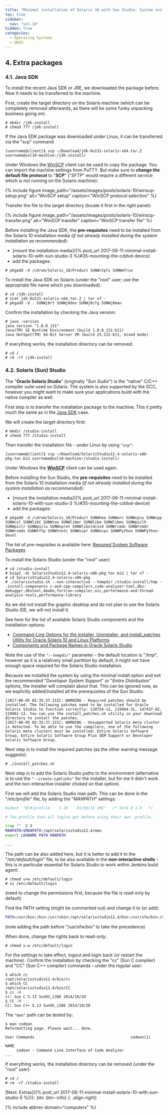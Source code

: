 ```yaml
---
title: "Minimal installation of Solaris 10 with Sun Studio: System installation"
toc: true
sidebar:
  nav: "sol-10"
hidden: true
categories:
  - Operating Systems
  - UNIX
---
```


## 4. Extra packages

### 4.1. Java SDK

To install the recent Java SDK or JRE, we downloaded the package before.
Now it needs to be transferred to the machine.

First, create the target directory on the Solaris machine (which can be completely removed afterwards, as there will be some funky unpacking business going on):

```
# mkdir /jdk-install
# chmod 777 /jdk-install
```

If the Java SDK package was downloaded under Linux, it can be transferred via the "scp" command:

```
[username@client]$ scp ~/Download/jdk-8u131-solaris-x64.tar.Z username@sol10-machine:/jdk-install/
```

Under Windows the [WinSCP](https://winscp.net/) client can be used to copy the package.
You can import the machine settings from PuTTY.
But make sure to **change the default file protocol** to "**SCP**" ("_SFTP_" would require a different service which is not running on the Solaris machine):

{% include figure image_path="/assets/images/posts/solaris-10/winscp-setup.png" alt="WinSCP setup" caption="WinSCP protocol selection" %}

Transfer the file to the target directory (locate it first in the right panel):

{% include figure image_path="/assets/images/posts/solaris-10/winscp-transfer.png" alt="WinSCP transfer" caption="WinSCP transfer file" %}

Before installing the Java SDK, the **pre-requisites** need to be installed from the Solaris 10 installation media (_if not already installed during the system installation as recommended_):

- [mount the installation media]({% post_url 2017-06-11-minimal-install-solaris-10-with-sun-studio-3 %}#35-mounting-the-cddvd-device)
- add the packages:
```
# pkgadd -d /cdrom/Solaris_10/Product SUNWctpls SUNWmfrun
```

To install the Java SDK on Solaris (under the "_root_" user; use the appropriate file name which you downloaded):

```
# cd /jdk-install
# zcat jdk-8u131-solaris-x64.tar.Z | tar xf -
# pkgadd -d . SUNWj8rt SUNWj8dev SUNWj8cfg SUNWj8man
```

Confirm the installation by checking the Java version:

```
# java -version
java version "1.8.0_131"
Java(TM) SE Runtime Environment (build 1.8.0_131-b11)
Java HotSpot(TM) 64-Bit Server VM (build 25.131-b11, mixed mode)
```

If everything works, the installation directory can be removed:

```
# cd /
# rm -rf /jdk-install
```

### 4.2. Solaris (Sun) Studio

The "**Oracle Solaris Studio**" (originally "_Sun Sudio_") is the "native" C/C++ compiler suite used on Solaris.
The system is also supported by the GCC, however you might want to make sure your applications build with the native compiler as well.

First step is to transfer the installation package to the machine.
This it pretty much the same as in the [Java SDK](#41-java-sdk) case.

We will create the target directory first:

```
# mkdir /studio-install
# chmod 777 /studio-install
```

Then transfer the installation file - under Linux by using `"scp"`:

```
[username@client]$ scp ~/Download/SolarisStudio12.4-solaris-x86-pkg.tar.bz2 username@sol10-machine:/studio-install/
```

Under Windows the **[WinSCP](https://winscp.net/)** client can be used again.

Before installing the Sun Studio, the **pre-requisites** need to be installed from the Solaris 10 installation media (_if not already installed during the system installation as recommended_):

- [mount the installation media]({% post_url 2017-06-11-minimal-install-solaris-10-with-sun-studio-3 %}#35-mounting-the-cddvd-device)
- add the packages:
```
# pkgadd -d /cdrom/Solaris_10/Product SUNWhea SUNWarc SUNWcpcu SUNWcpp SUNWcsl SUNWlibC SUNWtoo SUNWlibmr SUNWlibm SUNWlibms SUNWpiclh SUNWpiclr SUNWpiclu SUNWsprot SUNWlibstdcxx4 SUNWrcmdc SUNWrcmdr SUNWrcmds SUNWtftp SUNWtnetc SUNWscpr SUNWscpu SUNWPython SUNWPython-devel
```

The list of pre-requisites is available here: [Required System Software Packages](http://docs.oracle.com/cd/E37069_01/html/E37070/gnzpf.html)

To install the Solaris Studio (under the "_root_" user):

```
# cd /studio-install
# bzip2 -dc SolarisStudio12.4-solaris-x86-pkg.tar.bz2 | tar xf -
# cd SolarisStudio12.4-solaris-x86-pkg
# ./solarisstudio.sh --non-interactive --tempdir /studio-install/tmp --install-components c-and-cpp-compilers,code-analyzer-tool,dbx-debugger,dbxtool,dmake,fortran-compiler,oic,performance-and-thread-analysis-tools,performance-library
```

As we did not install the graphic desktop and do not plan to use the Solaris Studio IDE, we will not install it.

See here for the list of available Solaris Studio components and the installation options:

- [Command-Line Options for the Installer, Uninstaller, and install_patches Utility for Oracle Solaris 10 and Linux Platforms](https://docs.oracle.com/cd/E37069_01/html/E37072/gozps.html#OSSIGgiqse)
- [Components and Package Names in Oracle Solaris Studio](https://docs.oracle.com/cd/E37069_01/html/E37072/gozpl.html)

Note the use of the `"--tempdir"` parameter - the default location is "_/tmp_", however as it is a relatively small partition by default, it might not have enough space required for the Solaris Studio installation.

Because we installed the system by using the minimal install option and not the recommended "_Developer System Support_" or "_Entire Distribution_" options, the installer will complain about that.
This can be ignored now, as we explicitly added/installed all the prerequisites of the Sun Studio:

```
[2017-06-05 02:35:37.315]: WARNING - Required patches should be installed. The following patches need to be installed for Oracle Solaris Studio to function correctly: 120754-13, 119964-31, 147437-02, 119961-13. You can use the install_patches.sh utility in your download directory to install the patches.
[2017-06-05 02:35:37.315]: WARNING - Unsupported Solaris meta cluster is detected. To be able to use the compilers, one of the following Solaris meta clusters must be installed: Entire Solaris Software Group, Entire Solaris Software Group Plus OEM Support or Developer Solaris Software Group.
```

Next step is to install the required patches (as the other warning message suggests):

```
# ./install_patches.sh
```

Next step is to add the Solaris Studio paths to the environment (alternative is to use the `"--create-symlinks"` for the installer, but for me it didn't work and the non-interactive installer choked on that option).

First we will add the Solaris Studio man path.
This can be done in the "_/etc/profile_" file, by adding the "_MANPATH_" settings:

```bash
#ident  "@(#)profile    1.19    01/03/13 SMI"   /* SVr4.0 1.3   */

# The profile that all logins get before using their own .profile.

trap ""  2 3
MANPATH=$MANPATH:/opt/solarisstudio12.4/man
export LOGNAME PATH MANPATH

...
```

The path can be also added here, but it is better to add it to the "_/etc/default/login_" file, to be also available in the **non-interactive shells** - this is in particular essential for Solaris Studio to work within Jenkins build agent:

```
# chmod u+w /etc/default/login
# vi /etc/default/login
```

(need to change the permissions first, because the file is read-only by default)

Find the PATH setting (might be commented out) and change it to (or add):

```bash
PATH=/usr/bin:/bin:/usr/sbin:/opt/solarisstudio12.4/bin:/usr/sfw/bin:/usr/sfw/i386-sun-solaris2.10/bin
```

(note adding the path before "/usr/sfw/bin" to take the precedence)

When done, change the rights back to read-only:

```
# chmod u-w /etc/default/login
```

For the settings to take effect, logout and login back (or restart the machine).
Confirm the installation by checking the "cc" (Sun C compiler) and "CC" (Sun C++ compiler) commands - under the regular user:

```
$ which cc
/opt/solarisstudio12.4/bin/cc
$ which CC
/opt/solarisstudio12.4/bin/CC
$ cc -V
cc: Sun C 5.13 SunOS_i386 2014/10/20
$ CC -V
CC: Sun C++ 5.13 SunOS_i386 2014/10/20
```

The `"man"` path can be tested by:

```
$ man codean
Reformatting page. Please wait... done.

User Commands                                           codean(1)

NAME
     codean - Command Line Interface of Code Analyzer
...
```

If everything works, the installation directory can be removed (under the "_root_" user):

```
# cd /
# rm -rf /studio-install
```

[Next: Extras]({% post_url 2017-06-11-minimal-install-solaris-10-with-sun-studio-5 %}){: .btn .btn--info}
{: .align-right}

{% include abbrev domain="computers" %}
